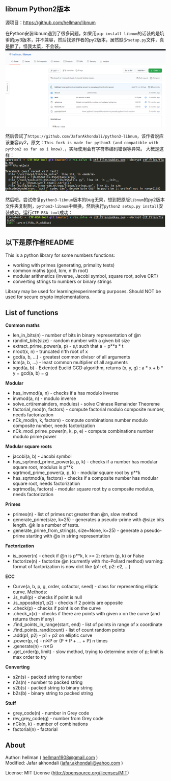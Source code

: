 libnum Python2版本
---------------------
源项目：https://github.com/hellman/libnum

在Python安装libnum遇到了很多问题，如果用`pip install libnum`的话装的是坑爹的py3版本，并不兼容，然后找源作者的py2版本，居然缺少`setup.py`文件，真是醉了，怪我太菜，不会装。
![](images/2020-12-16-13-38-52.png)

然后尝试了`https://github.com/JafarAkhondali/python3-libnum`，该作者说应该兼容py2，原文：`This fork is made for python3 (and compatible with python2 as far as i know).`，实际使用会有字符串编码错误等异常。
大概是这样：
![](images/2020-12-16-13-46-57.png)

然后吧，尝试修复`python3-libnum`版本的bug无果，想到把原版`libnum`的py2版本文件夹复制到，`python3-libnum`中替换，然后执行`python2 setup.py install`安装成功，运行`CTF-RSA-tool`成功：
![](images/2020-12-16-13-46-14.png)


以下是原作者README
---------------------
This is a python library for some numbers functions:

*  working with primes (generating, primality tests)
*  common maths (gcd, lcm, n'th root)
*  modular arithmetics (inverse, Jacobi symbol, square root, solve CRT)
*  converting strings to numbers or binary strings

Library may be used for learning/experimenting purposes. Should NOT be used for secure crypto implementations.


List of functions
---------------------

<b>Common maths</b>

*  len\_in\_bits(n) - number of bits in binary representation of @n
*  randint\_bits(size) - random number with a given bit size
*  extract\_prime\_power(a, p) - s,t such that a = p**s * t
*  nroot(x, n) - truncated n'th root of x
*  gcd(a, b, ...) - greatest common divisor of all arguments
*  lcm(a, b, ...) - least common multiplier of all arguments
*  xgcd(a, b) - Extented Euclid GCD algorithm, returns (x, y, g) : a * x + b * y = gcd(a, b) = g

<b>Modular</b>

*  has\_invmod(a, n) - checks if a has modulo inverse
*  invmod(a, n) - modulo inverse
*  solve\_crt(remainders, modules) - solve Chinese Remainder Theoreme
*  factorial\_mod(n, factors) - compute factorial modulo composite number, needs factorization
*  nCk\_mod(n, k, factors) - compute combinations number modulo composite number, needs factorization
*  nCk\_mod\_prime\_power(n, k, p, e) - compute combinations number modulo prime power

<b>Modular square roots</b>

*  jacobi(a, b) - Jacobi symbol
*  has\_sqrtmod\_prime\_power(a, p, k) - checks if a number has modular square root, modulus is p**k
*  sqrtmod\_prime\_power(a, p, k) - modular square root by p**k
*  has\_sqrtmod(a, factors) - checks if a composite number has modular square root, needs factorization
*  sqrtmod(a, factors) - modular square root by a composite modulus, needs factorization

<b>Primes</b>

*  primes(n) - list of primes not greater than @n, slow method
*  generate\_prime(size, k=25) - generates a pseudo-prime with @size bits length. @k is a number of tests.
*  generate\_prime\_from\_string(s, size=None, k=25) - generate a pseudo-prime starting with @s in string representation

<b>Factorization</b>
*  is\_power(n) - check if @n is p**k, k >= 2: return (p, k) or False
*  factorize(n) - factorize @n (currently with rho-Pollard method)
warning: format of factorization is now dict like {p1: e1, p2: e2, ...}

<b>ECC</b>

*  Curve(a, b, p, g, order, cofactor, seed) - class for representing elliptic curve. Methods:
*   .is\_null(p) - checks if point is null
*   .is\_opposite(p1, p2) - checks if 2 points are opposite
*   .check(p) - checks if point is on the curve
*   .check\_x(x) - checks if there are points with given x on the curve (and returns them if any)
*   .find\_points\_in\_range(start, end) - list of points in range of x coordinate
*   .find\_points\_rand(count) - list of count random points
*   .add(p1, p2) - p1 + p2 on elliptic curve
*   .power(p, n) - n✕P or (P + P + ... + P) n times
*   .generate(n) - n✕G
*   .get\_order(p, limit) - slow method, trying to determine order of p; limit is max order to try

<b>Converting</b>

*  s2n(s) - packed string to number
*  n2s(n) - number to packed string
*  s2b(s) - packed string to binary string
*  b2s(b) - binary string to packed string

<b>Stuff</b>

*  grey\_code(n) - number in Grey code
*  rev\_grey\_code(g) - number from Grey code
*  nCk(n, k) - number of combinations
*  factorial(n) - factorial

About
---------------------

Author: hellman ( hellman1908@gmail.com )    
Modified: Jafar akhondali (jafar.akhondali@yahoo.com )   

License: MIT License (http://opensource.org/licenses/MIT)
